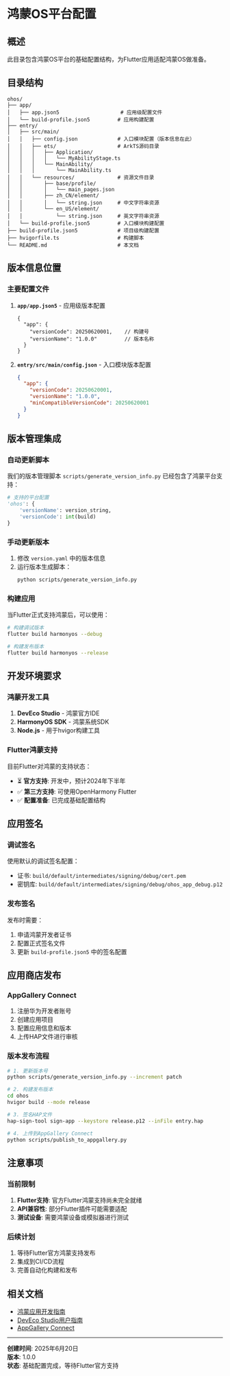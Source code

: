 # 鸿蒙OS平台配置

## 概述

此目录包含鸿蒙OS平台的基础配置结构，为Flutter应用适配鸿蒙OS做准备。

## 目录结构

```
ohos/
├── app/
│   ├── app.json5                    # 应用级配置文件
│   └── build-profile.json5         # 应用构建配置
├── entry/
│   ├── src/main/
│   │   ├── config.json             # 入口模块配置（版本信息在此）
│   │   ├── ets/                    # ArkTS源码目录
│   │   │   ├── Application/
│   │   │   │   └── MyAbilityStage.ts
│   │   │   └── MainAbility/
│   │   │       └── MainAbility.ts
│   │   └── resources/              # 资源文件目录
│   │       ├── base/profile/
│   │       │   └── main_pages.json
│   │       ├── zh_CN/element/
│   │       │   └── string.json     # 中文字符串资源
│   │       └── en_US/element/
│   │           └── string.json     # 英文字符串资源
│   └── build-profile.json5         # 入口模块构建配置
├── build-profile.json5             # 项目级构建配置
├── hvigorfile.ts                   # 构建脚本
└── README.md                       # 本文档
```

## 版本信息位置

### 主要配置文件

1. **`app/app.json5`** - 应用级版本配置
   ```json5
   {
     "app": {
       "versionCode": 20250620001,    // 构建号
       "versionName": "1.0.0"         // 版本名称
     }
   }
   ```

2. **`entry/src/main/config.json`** - 入口模块版本配置
   ```json
   {
     "app": {
       "versionCode": 20250620001,
       "versionName": "1.0.0",
       "minCompatibleVersionCode": 20250620001
     }
   }
   ```

## 版本管理集成

### 自动更新脚本

我们的版本管理脚本 `scripts/generate_version_info.py` 已经包含了鸿蒙平台支持：

```python
# 支持的平台配置
'ohos': {
    'versionName': version_string,
    'versionCode': int(build)
}
```

### 手动更新版本

1. 修改 `version.yaml` 中的版本信息
2. 运行版本生成脚本：
   ```bash
   python scripts/generate_version_info.py
   ```

### 构建应用

当Flutter正式支持鸿蒙后，可以使用：

```bash
# 构建调试版本
flutter build harmonyos --debug

# 构建发布版本  
flutter build harmonyos --release
```

## 开发环境要求

### 鸿蒙开发工具

1. **DevEco Studio** - 鸿蒙官方IDE
2. **HarmonyOS SDK** - 鸿蒙系统SDK
3. **Node.js** - 用于hvigor构建工具

### Flutter鸿蒙支持

目前Flutter对鸿蒙的支持状态：
- ⏳ **官方支持**: 开发中，预计2024年下半年
- ✅ **第三方支持**: 可使用OpenHarmony Flutter
- ✅ **配置准备**: 已完成基础配置结构

## 应用签名

### 调试签名

使用默认的调试签名配置：
- 证书: `build/default/intermediates/signing/debug/cert.pem`
- 密钥库: `build/default/intermediates/signing/debug/ohos_app_debug.p12`

### 发布签名

发布时需要：
1. 申请鸿蒙开发者证书
2. 配置正式签名文件
3. 更新 `build-profile.json5` 中的签名配置

## 应用商店发布

### AppGallery Connect

1. 注册华为开发者账号
2. 创建应用项目
3. 配置应用信息和版本
4. 上传HAP文件进行审核

### 版本发布流程

```bash
# 1. 更新版本号
python scripts/generate_version_info.py --increment patch

# 2. 构建发布版本
cd ohos
hvigor build --mode release

# 3. 签名HAP文件
hap-sign-tool sign-app --keystore release.p12 --inFile entry.hap

# 4. 上传到AppGallery Connect
python scripts/publish_to_appgallery.py
```

## 注意事项

### 当前限制

1. **Flutter支持**: 官方Flutter鸿蒙支持尚未完全就绪
2. **API兼容性**: 部分Flutter插件可能需要适配
3. **测试设备**: 需要鸿蒙设备或模拟器进行测试

### 后续计划

1. 等待Flutter官方鸿蒙支持发布
2. 集成到CI/CD流程
3. 完善自动化构建和发布

## 相关文档

- [鸿蒙应用开发指南](https://developer.harmonyos.com/cn/docs/documentation/doc-guides/start-overview-0000001478061421)
- [DevEco Studio用户指南](https://developer.harmonyos.com/cn/docs/documentation/doc-guides/tools_overview-0000001053582387)
- [AppGallery Connect](https://developer.huawei.com/consumer/cn/service/josp/agc/index.html)

---

**创建时间**: 2025年6月20日  
**版本**: 1.0.0  
**状态**: 基础配置完成，等待Flutter官方支持 